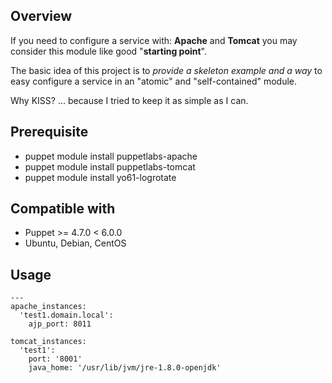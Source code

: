## Overview

If you need to configure a service with: **Apache** and **Tomcat**
you may consider this module like good "**starting point**".

The basic idea of this project is to *provide a skeleton example and a way* 
to easy configure a service in an "atomic" and "self-contained" module.  

Why KISS? ... because I tried to keep it as simple as I can.

## Prerequisite

- puppet module install puppetlabs-apache
- puppet module install puppetlabs-tomcat
- puppet module install yo61-logrotate

## Compatible with

- Puppet >= 4.7.0 < 6.0.0
- Ubuntu, Debian, CentOS

## Usage

~~~
---
apache_instances:
  'test1.domain.local':
    ajp_port: 8011

tomcat_instances:
  'test1':
    port: '8001'
    java_home: '/usr/lib/jvm/jre-1.8.0-openjdk'
~~~

